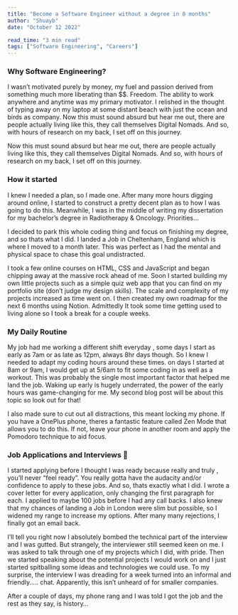 ```yaml
---
title: "Become a Software Engineer without a degree in 8 months"
author: "Shuayb"
date: "October 12 2022"

read_time: "3 min read"
tags: ["Software Engineering", "Careers"]
---
```


### Why Software Engineering?
I wasn’t motivated purely by money, my fuel and passion derived from something much more liberating than $$. Freedom. The ability to work anywhere and anytime was my primary motivator. I relished in the thought of typing away on my laptop at some distant beach with just the ocean and birds as company. Now this must sound absurd but hear me out, there are people actually living like this, they call themselves Digital Nomads. And so, with hours of research on my back, I set off on this journey.

Now this must sound absurd but hear me out, there are people actually living like this, they call themselves Digital Nomads. And so, with hours of research on my back, I set off on this journey.

### How it started
I knew I needed a plan, so I made one. After many more hours digging around online, I started to construct a pretty decent plan as to how I was going to do this. Meanwhile, I was in the middle of writing my dissertation for my bachelor’s degree in Radiotherapy & Oncology. Priorities…

I decided to park this whole coding thing and focus on finishing my degree, and so thats what I did. I landed a Job in Cheltenham, England which is where I moved to a month later. This was perfect as I had the mental and physical space to chase this goal undistracted.

I took a few online courses on HTML, CSS and JavaScript and began chipping away at the massive rock ahead of me. Soon I started building my own little projects such as a simple quiz web app that you can find on my portfolio site (don’t judge my design skills). The scale and complexity of my projects increased as time went on. I then created my own roadmap for the next 6 months using Notion. Admittedly It took some time getting used to living alone so I took a break for a couple weeks.

### My Daily Routine
My job had me working a different shift everyday , some days I start as early as 7am or as late as 12pm, always 8hr days though. So I knew I needed to adapt my coding hours around these times. on days I started at 8am or 9am, I would get up at 5/6am to fit some coding in as well as a workout. This was probably the single most important factor that helped me land the job. Waking up early is hugely underrated, the power of the early hours was game-changing for me. My second blog post will be about this topic so look out for that!

I also made sure to cut out all distractions, this meant locking my phone. If you have a OnePlus phone, theres a fantastic feature called Zen Mode that allows you to do this. If not, leave your phone in another room and apply the Pomodoro technique to aid focus.

### Job Applications and Interviews 🥸
I started applying before I thought I was ready because really and truly , you’ll never “feel ready”. You really gotta have the audacity and/or confidence to apply to these jobs. And so, thats exactly what I did. I wrote a cover letter for every application, only changing the first paragraph for each. I applied to maybe 100 jobs before I had any call backs. I also knew that my chances of landing a Job in London were slim but possible, so I widened my range to increase my options. After many many rejections, I finally got an email back.

I’ll tell you right now I absolutely bombed the technical part of the interview and I was gutted. But strangely, the interviewer still seemed keen on me. I was asked to talk through one of my projects which I did, with pride. Then we started speaking about the potential projects I would work on and I just started spitballing some ideas and technologies we could use. To my surprise, the interview I was dreading for a week turned into an informal and friendly….. chat. Apparently, this isn’t unheard of for smaller companies.

After a couple of days, my phone rang and I was told I got the job and the rest as they say, is history…